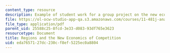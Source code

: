 ```yaml
---
content_type: resource
description: Example of student work for a group project on the new economics of competition.
file: https://ol-ocw-studio-app-qa.s3.amazonaws.com/courses/11-481j-analyzing-and-accounting-for-regional-economic-growth-spring-2009/eda7657127dc230cf8ef5225ec0a8804_MIT11_481Js09_sw01.pdf
file_type: application/pdf
parent_uid: 25588c25-8fcd-3e33-d083-93df765e3623
resourcetype: Document
title: Regions and the New Economics of Competition
uid: eda76571-27dc-230c-f8ef-5225ec0a8804
---
```

